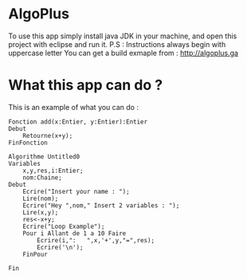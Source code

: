 # AlgoPlus

To use this app simply install java JDK in your machine, and open this project with eclipse and run it.
P.S : Instructions always begin with uppercase letter
You can get a build exmaple from : http://algoplus.ga

# What this app can do ?
This is an example of what you can do : 


```
Fonction add(x:Entier, y:Entier):Entier
Debut
	Retourne(x+y);
FinFonction

Algorithme Untitled0
Variables
	x,y,res,i:Entier;
	nom:Chaine;
Debut
	Ecrire("Insert your name : ");
	Lire(nom);
	Ecrire("Hey ",nom," Insert 2 variables : ");
	Lire(x,y);
	res<-x+y;
	Ecrire("Loop Example");
	Pour i Allant de 1 a 10 Faire
		Ecrire(i,":   ",x,'+',y,"=",res);
		Ecrire('\n');
	FinPour
	
Fin
```

